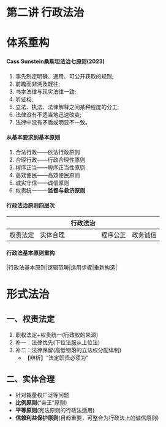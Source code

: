 # 第二讲 行政法治
# 体系重构
#### Cass Sunstein桑斯坦法治七原则(2023)
1. 事先制定明确、通用、可公开获取的规则;
2. 前瞻而非溯及既往;
3. 书本法律与现实法律一致;
4. 听证权;
5. 立法、执法、法律解释之间某种程度的分工;
6. 法律没有不适当地迅速改变;
7. 法律中没有矛盾或明显不一致。
#### 从基本要求到基本原则
1. 合法行政——依法行政原则
2. 合理行政——行政合理性原则
3. 程序正当——程序正当性原则
4. 高效便民——高效便民原则
5. 诚实守信——诚信原则
6. 权责统一——**监督与救济原则**
#### 行政法治原则四层次
|||行政法治|||
|---|---|---|---|---|
|权责法定|实体合理||程序公正|政务诚信|
#### 行政法基本原则重构
|行政法基本原则|逻辑范畴|适用步骤|重新构造|


# 形式法治
## 一、权责法定
1. 职权法定+权责统一(行政权的来源)
2. 补一：法律优先(下位法服从上位法)
3. 补二：法律保留(高低错落的立法权分配体制)
   - 【辨析】“法定职责必须为”
## 二、实体合理
- 针对裁量权广泛等问题
- **比例原则**(“帝王”原则)
- **平等原则**(宪法原则的行政法适用)
- **信赖利益保护原则**(目趋重要，可整合为行政法上的诚信原则)